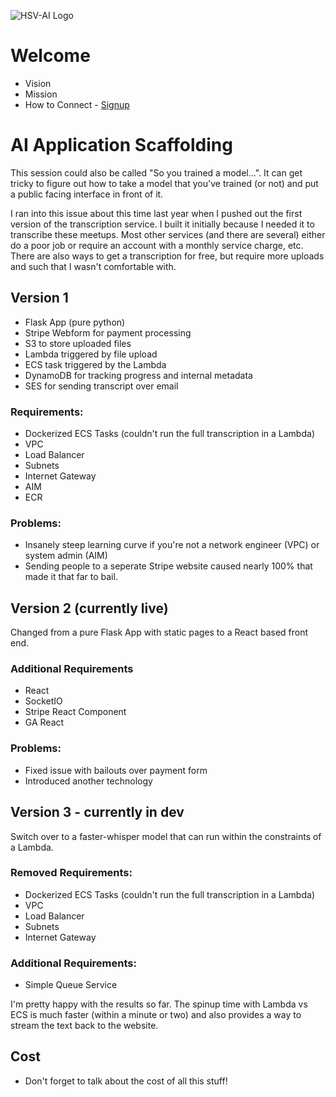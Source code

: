 ![HSV-AI Logo](https://hsv.ai/wp-content/uploads/2022/03/logo_v11_2022.png)


# Welcome

- Vision
- Mission
- How to Connect - [Signup](https://hsv.ai/subscribe)

# AI Application Scaffolding

This session could also be called "So you trained a model...". It can get tricky to figure out how to take a model that you've trained (or not) and put a public facing interface in front of it.

I ran into this issue about this time last year when I pushed out the first version of the transcription service. I built it initially because I needed it to transcribe these meetups. Most other services (and there are several) either do a poor job or require an account with a monthly service charge, etc. There are also ways to get a transcription for free, but require more uploads and such that I wasn't comfortable with.

## Version 1

- Flask App (pure python)
- Stripe Webform for payment processing
- S3 to store uploaded files
- Lambda triggered by file upload
- ECS task triggered by the Lambda
- DynamoDB for tracking progress and internal metadata
- SES for sending transcript over email

### Requirements:
- Dockerized ECS Tasks (couldn't run the full transcription in a Lambda)
- VPC
- Load Balancer
- Subnets
- Internet Gateway
- AIM
- ECR

### Problems:
- Insanely steep learning curve if you're not a network engineer (VPC) or system admin (AIM)
- Sending people to a seperate Stripe website caused nearly 100% that made it that far to bail.

## Version 2 (currently live)

Changed from a pure Flask App with static pages to a React based front end. 

### Additional Requirements
- React
- SocketIO
- Stripe React Component
- GA React 

### Problems:
- Fixed issue with bailouts over payment form
- Introduced another technology

## Version 3 - currently in dev

Switch over to a faster-whisper model that can run within the constraints of a Lambda.

### Removed Requirements:
- Dockerized ECS Tasks (couldn't run the full transcription in a Lambda)
- VPC
- Load Balancer
- Subnets
- Internet Gateway

### Additional Requirements:
- Simple Queue Service

I'm pretty happy with the results so far. The spinup time with Lambda vs ECS is much faster (within a minute or two) and also provides a way to stream the text back to the website.

## Cost

- Don't forget to talk about the cost of all this stuff!
